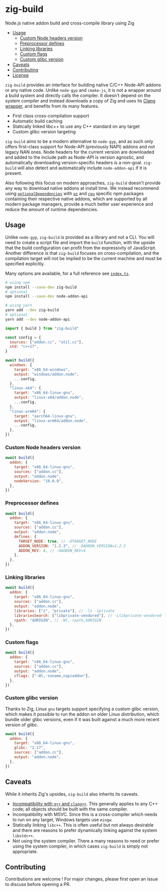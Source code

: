 # zig-build

Node.js native addon build and cross-compile library using Zig

- [Usage](#usage)
  - [Custom Node headers version](#custom-node-headers-version)
  - [Preprocessor defines](#preprocessor-defines)
  - [Linking libraries](#linking-libraries)
  - [Custom flags](#custom-flags)
  - [Custom glibc version](#custom-glibc-version)
- [Caveats](#caveats)
- [Contributing](#contributing)
- [License](./LICENSE)

`zig-build` provides an interface for building native C/C++ Node-API addons or any native code. Unlike `node-gyp` and `cmake-js`, it is not a wrapper around a build system and directly calls the compiler. It doesn't depend on the system compiler and instead downloads a copy of Zig and uses its [Clang wrapper](https://andrewkelley.me/post/zig-cc-powerful-drop-in-replacement-gcc-clang.html), and benefits from its many features.

- First class cross-compilation support
- Automatic build caching
- Statically linked libc++ to use any C++ standard on any target
- Custom glibc version targeting

`zig-build` aims to be a modern alternative to `node-gyp`, and as such only offers first-class support for Node-API (previously NAPI) addons and not legacy NAN ones. Node headers for the current version are downloaded and added to the include path as Node-API is version agnostic, and automatically downloading version-specific headers is a non-goal. `zig-build` will also detect and automatically include `node-addon-api` if it is present.

Also following this focus on modern approaches, `zig-build` doesn't provide any way to download native addons at install time. We instead recommend using [`optionalDependencies`](https://docs.npmjs.com/cli/v8/configuring-npm/package-json#optionaldependencies) with [`os`](https://docs.npmjs.com/cli/v8/configuring-npm/package-json#os) and [`cpu`](https://docs.npmjs.com/cli/v8/configuring-npm/package-json#cpu) specific npm packages containing their respective native addons, which are supported by all modern package managers, provide a much better user experience and reduce the amount of runtime dependencies.

## Usage

Unlike `node-gyp`, `zig-build` is provided as a library and not a CLI. You will need to create a script file and import the `build` function, with the upside that the build configuration can profit from the expressivity of JavaScript. Another difference is that `zig-build` focuses on cross-compilation, and the compilation target will not be implied to be the current machine and must be specified explicitly.

Many options are available, for a full reference see [`index.ts`](./src/index.ts).

```sh
# using npm
npm install --save-dev zig-build
# optional
npm install --save-dev node-addon-api

# using yarn
yarn add --dev zig-build
# optional
yarn add --dev node-addon-api
```

```js
import { build } from "zig-build"

const config = {
  sources: ["addon.cc", "util.cc"],
  std: "c++17",
}

await build({
  windows: {
    target: "x86_64-windows",
    output: "windows/addon.node",
    ...config,
  },
  "linux-x64": {
    target: "x86_64-linux-gnu",
    output: "linux-x64/addon.node",
    ...config,
  },
  "linux-arm64": {
    target: "aarch64-linux-gnu",
    output: "linux-arm64/addon.node",
    ...config,
  },
})
```

### Custom Node headers version

```js
await build({
  addon: {
    target: "x86_64-linux-gnu",
    sources: ["addon.cc"],
    output: "addon.node",
    nodeVersion: "18.0.0",
  },
})
```

### Preprocessor defines

```js
await build({
  addon: {
    target: "x86_64-linux-gnu",
    sources: ["addon.cc"],
    output: "addon.node",
    defines: {
      TARGET_NODE: true, // -DTARGET_NODE
      ADDON_VERSION: "1.2.3", // -DADDON_VERSION=1.2.3
      ADDON_REV: 4, // -DADDON_REV=4
    },
  },
})
```

### Linking libraries

```js
await build({
  addon: {
    target: "x86_64-linux-gnu",
    sources: ["addon.cc"],
    output: "addon.node",
    libraries: ["z", "private"], // -lz -lprivate
    librariesSearch: ["libprivate-vendored"], // -Llibprivate-vendored
    rpath: "$ORIGIN", // -Wl,-rpath,$ORIGIN
  },
})
```

### Custom flags

```js
await build({
  addon: {
    target: "x86_64-linux-gnu",
    sources: ["addon.cc"],
    output: "addon.node",
    cflags: ["-Wl,-soname,napiaddon"],
  },
})
```

### Custom glibc version

Thanks to Zig, Linux `gnu` targets support specifying a custom glibc version, which makes it possible to run the addon on older Linux distribution, which bundle older glibc versions, even if it was built against a much more recent version of glibc.

```js
await build({
  addon: {
    target: "x86_64-linux-gnu",
    glibc: "2.17",
    sources: ["addon.cc"],
    output: "addon.node",
  },
})
```

## Caveats

While it inherits Zig's upsides, `zig-build` also inherits its caveats.

- [Incompatibility with `g++` and `clang++`](https://github.com/ziglang/zig/issues/9832). This generally applies to any C++ code; all objects should be built with the same compiler.
- Incompatibility with MSVC. Since this is a cross-compiler which needs to run on any target, Windows targets use `mingw`.
- Statically linking `libc++`. This is often useful but not always desirable and there are reasons to prefer dynamically linking against the system `libstdc++`.
- Not using the system compiler. There a many reasons to need or prefer using the system compiler, in which cases `zig-build` is simply not appropriate.

## Contributing

Contributions are welcome ! For major changes, please first open an issue to discuss before opening a PR.
